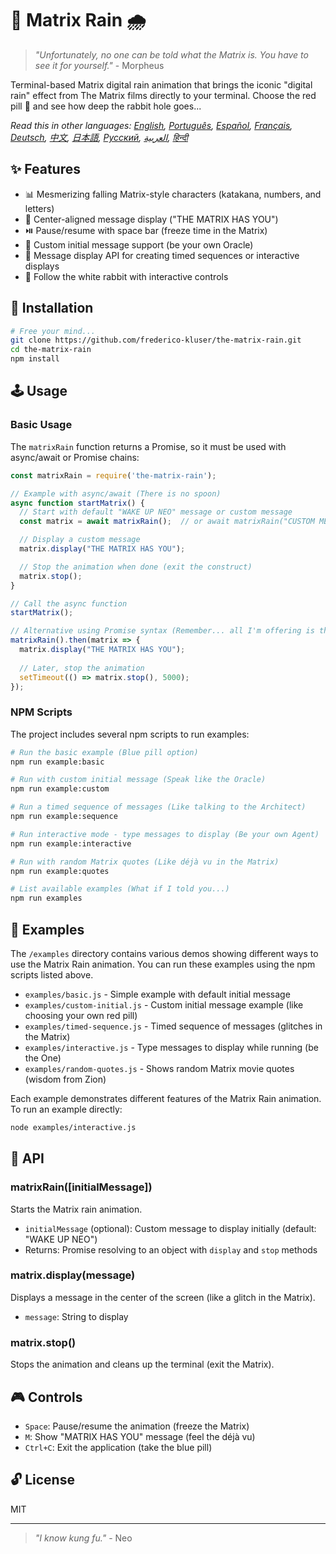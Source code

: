 # 🧠 Matrix Rain 🌧️

> *"Unfortunately, no one can be told what the Matrix is. You have to see it for yourself."* - Morpheus

Terminal-based Matrix digital rain animation that brings the iconic "digital rain" effect from The Matrix films directly to your terminal. Choose the red pill 💊 and see how deep the rabbit hole goes...

*Read this in other languages: [English](README.en.md), [Português](README.pt-br.md), [Español](README.es.md), [Français](README.fr.md), [Deutsch](README.de.md), [中文](README.zh.md), [日本語](README.ja.md), [Русский](README.ru.md), [العربية](README.ar.md), [हिन्दी](README.hi.md)*

## ✨ Features

- 📊 Mesmerizing falling Matrix-style characters (katakana, numbers, and letters)
- 💬 Center-aligned message display ("THE MATRIX HAS YOU")
- ⏯️ Pause/resume with space bar (freeze time in the Matrix)
- 📝 Custom initial message support (be your own Oracle)
- 🔄 Message display API for creating timed sequences or interactive displays
- 🐇 Follow the white rabbit with interactive controls

## 💾 Installation

```bash
# Free your mind...
git clone https://github.com/frederico-kluser/the-matrix-rain.git
cd the-matrix-rain
npm install
```

## 🕹️ Usage

### Basic Usage

The `matrixRain` function returns a Promise, so it must be used with async/await or Promise chains:

```javascript
const matrixRain = require('the-matrix-rain');

// Example with async/await (There is no spoon)
async function startMatrix() {
  // Start with default "WAKE UP NEO" message or custom message
  const matrix = await matrixRain();  // or await matrixRain("CUSTOM MESSAGE");

  // Display a custom message
  matrix.display("THE MATRIX HAS YOU");

  // Stop the animation when done (exit the construct)
  matrix.stop();
}

// Call the async function
startMatrix();

// Alternative using Promise syntax (Remember... all I'm offering is the truth)
matrixRain().then(matrix => {
  matrix.display("THE MATRIX HAS YOU");
  
  // Later, stop the animation
  setTimeout(() => matrix.stop(), 5000);
});
```

### NPM Scripts

The project includes several npm scripts to run examples:

```bash
# Run the basic example (Blue pill option)
npm run example:basic

# Run with custom initial message (Speak like the Oracle)
npm run example:custom

# Run a timed sequence of messages (Like talking to the Architect)
npm run example:sequence

# Run interactive mode - type messages to display (Be your own Agent)
npm run example:interactive

# Run with random Matrix quotes (Like déjà vu in the Matrix)
npm run example:quotes

# List available examples (What if I told you...)
npm run examples
```

## 🧪 Examples

The `/examples` directory contains various demos showing different ways to use the Matrix Rain animation. 
You can run these examples using the npm scripts listed above.

- `examples/basic.js` - Simple example with default initial message
- `examples/custom-initial.js` - Custom initial message example (like choosing your own red pill)
- `examples/timed-sequence.js` - Timed sequence of messages (glitches in the Matrix)
- `examples/interactive.js` - Type messages to display while running (be the One)
- `examples/random-quotes.js` - Shows random Matrix movie quotes (wisdom from Zion)

Each example demonstrates different features of the Matrix Rain animation. To run an example directly:

```bash
node examples/interactive.js
```

## 🔌 API

### matrixRain([initialMessage])

Starts the Matrix rain animation.

- `initialMessage` (optional): Custom message to display initially (default: "WAKE UP NEO")
- Returns: Promise resolving to an object with `display` and `stop` methods

### matrix.display(message)

Displays a message in the center of the screen (like a glitch in the Matrix).

- `message`: String to display

### matrix.stop()

Stops the animation and cleans up the terminal (exit the Matrix).

## 🎮 Controls

- `Space`: Pause/resume the animation (freeze the Matrix)
- `M`: Show "MATRIX HAS YOU" message (feel the déjà vu)
- `Ctrl+C`: Exit the application (take the blue pill)

## 🔓 License

MIT

---

> *"I know kung fu."* - Neo